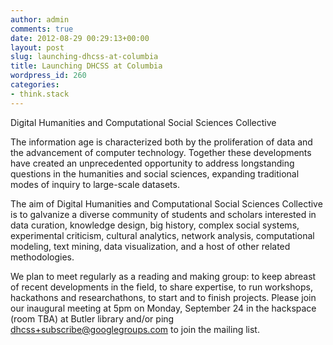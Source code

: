 ```yaml
---
author: admin
comments: true
date: 2012-08-29 00:29:13+00:00
layout: post
slug: launching-dhcss-at-columbia
title: Launching DHCSS at Columbia
wordpress_id: 260
categories:
- think.stack
---
```


Digital Humanities and Computational Social Sciences Collective

The information age is characterized both by the proliferation of data and the advancement of computer technology. Together these developments have created an unprecedented opportunity to address longstanding questions in the humanities and social sciences, expanding traditional modes of inquiry to large-scale datasets.

The aim of Digital Humanities and Computational Social Sciences Collective is to galvanize a diverse community of students and scholars interested in data curation, knowledge design, big history, complex social systems, experimental criticism, cultural analytics, network analysis, computational modeling, text mining, data visualization, and a host of other related methodologies.

We plan to meet regularly as a reading and making group: to keep abreast of recent developments in the field, to share expertise, to run workshops, hackathons and researchathons, to start and to finish projects. Please join our inaugural meeting at 5pm on Monday, September 24 in the hackspace (room TBA) at Butler library and/or ping dhcss+subscribe@googlegroups.com to join the mailing list.
